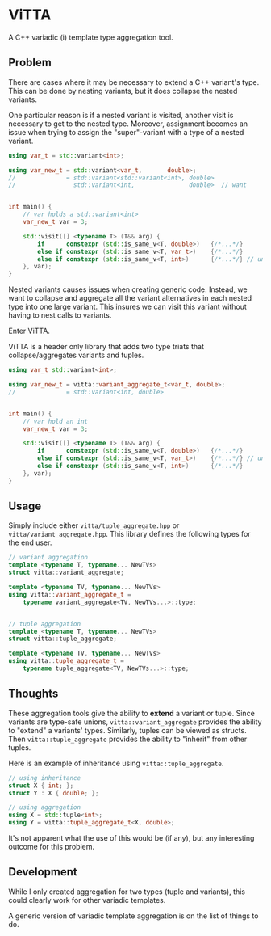 # ViTTA

A C++ variadic (i) template type aggregation tool.

## Problem
There are cases where it may be necessary to extend a C++ variant's type.
This can be done by nesting variants, but it does collapse the nested variants.

One particular reason is if a nested variant is visited, another visit is necessary to get to the nested type.
Moreover, assignment becomes an issue when trying to assign the "super"-variant with a type of a nested variant.


```c++
using var_t = std::variant<int>;

using var_new_t = std::variant<var_t,       double>;
//              = std::variant<std::variant<int>, double>
//                std::variant<int,               double>  // want


int main() {
    // var holds a std::variant<int>
    var_new_t var = 3;

    std::visit([] <typename T> (T&& arg) {
        if      constexpr (std::is_same_v<T, double>)   {/*...*/}
        else if constexpr (std::is_same_v<T, var_t>)    {/*...*/}
        else if constexpr (std::is_same_v<T, int>)      {/*...*/} // unused
    }, var);
}
```

Nested variants causes issues when creating generic code.
Instead, we want to collapse and aggregate all the variant alternatives in each nested type into one large variant.
This insures we can visit this variant without having to nest calls to variants.

Enter ViTTA.

ViTTA is a header only library that adds two type triats that collapse/aggregates variants and tuples.

```c++
using var_t std::variant<int>;

using var_new_t = vitta::variant_aggregate_t<var_t, double>;
//              = std::variant<int, double>


int main() {
    // var hold an int
    var_new_t var = 3;

    std::visit([] <typename T> (T&& arg) {
        if      constexpr (std::is_same_v<T, double>)   {/*...*/}
        else if constexpr (std::is_same_v<T, var_t>)    {/*...*/} // unused
        else if constexpr (std::is_same_v<T, int>)      {/*...*/}
    }, var);
}
```

## Usage
Simply include either `vitta/tuple_aggregate.hpp` or `vitta/variant_aggregate.hpp`.
This library defines the following types for the end user.

```c++
// variant aggregation
template <typename T, typename... NewTVs>
struct vitta::variant_aggregate;

template <typename TV, typename... NewTVs>
using vitta::variant_aggregate_t =
    typename variant_aggregate<TV, NewTVs...>::type;


// tuple aggregation
template <typename T, typename... NewTVs>
struct vitta::tuple_aggregate;

template <typename TV, typename... NewTVs>
using vitta::tuple_aggregate_t =
    typename tuple_aggregate<TV, NewTVs...>::type;
```

## Thoughts
These aggregation tools give the ability to **extend** a variant or tuple.
Since variants are type-safe unions, `vitta::variant_aggregate` provides the ability to "extend" a variants' types.
Similarly, tuples can be viewed as structs. Then  `vitta::tuple_aggregate` provides the ability to "inherit" from other tuples.

Here is an example of inheritance using `vitta::tuple_aggregate`.
```c++
// using inheritance
struct X { int; };
struct Y : X { double; };

// using aggregation
using X = std::tuple<int>;
using Y = vitta::tuple_aggregate_t<X, double>;
```

It's not apparent what the use of this would be (if any), but any interesting outcome for this problem.

## Development
While I only created aggregation for two types (tuple and variants), this could clearly work for other variadic templates.

A generic version of variadic template aggregation is on the list of things to do.

